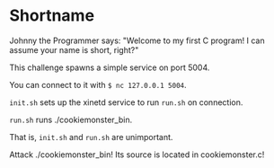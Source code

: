 # Shortname

Johnny the Programmer says:
    "Welcome to my first C program! I can assume your name is short, right?"

This challenge spawns a simple service on port 5004.

You can connect to it with `$ nc 127.0.0.1 5004`.

`init.sh` sets up the xinetd service to run `run.sh` on connection.

`run.sh` runs ./cookiemonster_bin.

That is, `init.sh` and `run.sh` are unimportant.

Attack ./cookiemonster_bin! Its source is located in cookiemonster.c!

